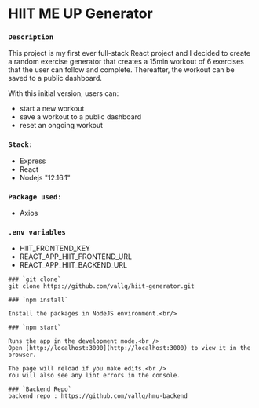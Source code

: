 # HIIT ME UP Generator

### `Description`
This project is my first ever full-stack React project and I decided to create a random exercise generator that creates a 15min workout of 6 exercises that the user can follow and complete. 
Thereafter, the workout can be saved to a public dashboard.

With this initial version, users can:
- start a new workout
- save a workout to a public dashboard
- reset an ongoing workout

### `Stack:`

- Express
- React
- Nodejs "12.16.1"

### `Package used:`
- Axios

### `.env variables`
- HIIT_FRONTEND_KEY
- REACT_APP_HIIT_FRONTEND_URL
- REACT_APP_HIIT_BACKEND_URL

```
### `git clone`
git clone https://github.com/vallq/hiit-generator.git

### `npm install`

Install the packages in NodeJS environment.<br/>

### `npm start`

Runs the app in the development mode.<br />
Open [http://localhost:3000](http://localhost:3000) to view it in the browser.

The page will reload if you make edits.<br />
You will also see any lint errors in the console.

### `Backend Repo`
backend repo : https://github.com/vallq/hmu-backend
